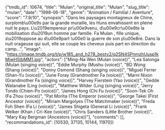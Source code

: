{"tmdb_id": 10674, "title": "Mulan", "original_title": "Mulan", "slug_title": "mulan", "date": "1998-06-18", "genre": "Animation / Familial / Aventure", "score": "7.9/10", "synopsis": "Dans les paysages montagneux de Chine, surplomb\u00e9s par la grande muraille, les Huns envahissent en pleine nuit le pays. L\u2019empereur pr\u00e9venu, d\u00e9cr\u00e8te la mobilisation d\u2019un homme par famille. Fa Mulan , fille unique, s\u2019oppose au d\u00e9part \u00e0 la guerre de son p\u00e8re. Dans la nuit orageuse qui suit, elle se coupe les cheveux puis part en direction du camp...", "image": "https://image.tmdb.org/t/p/w185_and_h278_bestv2/q2SN4SPnmzhUusp1kMiwH5tbMM1.jpg", "actors": ["Ming-Na Wen (Mulan (voice))", "Lea Salonga (Mulan (singing voice))", "Eddie Murphy (Mushu (voice))", "BD Wong (Shang (voice))", "Donny Osmond (Shang (singing voice))", "Miguel Ferrer (Shan-Yu (voice))", "June Foray (Grandmother Fa (voice))", "Marni Nixon (Grandmother Fa (singing voice))", "Harvey Fierstein (Yao (voice))", "Gedde Watanabe (Ling (voice))", "Matthew Wilder (Ling (singing voice))", "Jerry Tondo (Chien-Po (voice))", "James Hong (Chi Fu (voice))", "Soon-Tek Oh (Fa Zhou (voice))", "Pat Morita (The Emperor (voice))", "George Takei (First Ancestor (voice))", "Miriam Margolyes (The Matchmaker (voice))", "Freda Foh Shen (Fa Li (voice))", "James Shigeta (General Li (voice))", "Frank Welker (Khan / Cri-Kee (voice))", "Chris Sanders (Little Brother (voice))", "Mary Kay Bergman (Ancestors (voice))"], "comments": [], "recommandations_id": [10530, 37135, 10144, 11970]}